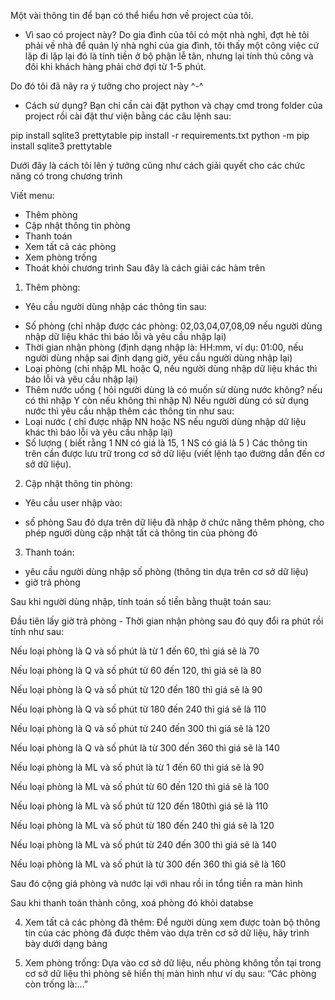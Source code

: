 Một vài thông tin để bạn có thể hiểu hơn về project của tôi.

- Vì sao có project này? Do gia đình của tôi có một nhà nghỉ, đợt hè tôi phải về nhà để quản lý nhà nghỉ của gia đình, tôi thấy một công việc cứ lặp đi lặp lại đó là tính tiền ở bộ phận lễ tân, nhưng lại tính thủ công và đôi khi khách hàng phải chờ đợi từ 1-5 phút.

Do đó tôi đã nãy ra ý tưởng cho project này ^-^

- Cách sử dụng? Bạn chỉ cần cài đặt python và chạy cmd trong folder của project rồi cài đặt thư viện bằng các câu lệnh sau:

pip install sqlite3 prettytable
pip install -r requirements.txt
python -m pip install sqlite3 prettytable

Dưới đây là cách tôi lên ý tưởng cũng như cách giải quyết cho các chức năng có trong chương trình

Viết menu:
- Thêm phòng
- Cập nhật thông tin phòng
- Thanh toán
- Xem tất cả các phòng
- Xem phòng trống
- Thoát khỏi chương trình
Sau đây là cách giải các hàm trên
1. Thêm phòng:
- Yêu cầu người dùng nhập các thông tin sau: 
+ Số phòng (chỉ nhập được các phòng: 02,03,04,07,08,09 nếu người dùng nhập dữ liệu khác thì báo lỗi và yêu cầu nhập lại)
+ Thời gian nhận phòng (định dạng nhập là: HH:mm, ví dụ: 01:00, nếu người dùng nhập sai định dạng giờ, yêu cầu người dùng nhập lại)
+ Loại phòng (chỉ nhập ML hoặc Q, nếu người dùng nhập dữ liệu khác thì báo lỗi và yêu cầu nhập lại)
+ Thêm nước uống ( hỏi người dùng là có muốn sử dùng nước không? nếu có thì nhập Y còn nếu không thì nhập N)
Nếu người dùng có sử dụng nước thì yêu cầu nhập thêm các thông tin như sau:
+ Loại nước ( chỉ được nhập NN hoặc NS nếu người dùng nhập dữ liệu khác thì báo lỗi và yêu cầu nhập lại)
+ Số lượng ( biết rằng 1 NN có giá là 15, 1 NS có giá là 5 )
Các thông tin trên cần được lưu trữ trong cơ sở dữ liệu (viết lệnh tạo đường dẫn đến cơ sở dữ liệu).

2. Cập nhật thông tin phòng:
- Yêu cầu user nhập vào: 
+ số phòng
Sau đó dựa trên dữ liệu đã nhập ở chức năng thêm phòng, cho phép người dùng cập nhật tất cả thông tin của phòng đó

3. Thanh toán: 
+ yêu cầu người dùng nhập số phòng (thông tin dựa trên cơ sở dữ liệu)
+ giờ trả phòng

Sau khi người dùng nhập, tính toán số tiền bằng thuật toán sau:

Đầu tiên lấy giờ trả phòng - Thời gian nhận phòng sau đó quy đổi ra phút rồi tính như sau:

Nếu loại phòng là Q và số phút là từ 1 đến 60, thì giá sẽ là 70

Nếu loại phòng là Q và số phút từ 60 đến 120, thì giá sẽ là 80

Nếu loại phòng là Q và số phút từ 120 đến 180 thì giá sẽ là 90

Nếu loại phòng là Q và số phút từ 180 đến 240 thì giá sẽ là 110

Nếu loại phòng là Q và số phút từ 240 đến 300 thì giá sẽ là 120

Nếu loại phòng là Q và số phút là từ 300 đến 360 thì giá sẽ là 140

Nếu loại phòng là ML và số phút là từ 1 đến 60 thì giá sẽ là 90

Nếu loại phòng là ML và số phút từ 60 đến 120 thì giá sẽ là 100

Nếu loại phòng là ML và số phút từ 120 đến 180thì giá sẽ là 110

Nếu loại phòng là ML và số phút từ 180 đến 240 thì giá sẽ là 120

Nếu loại phòng là ML và số phút từ 240 đến 300 thì giá sẽ là 140

Nếu loại phòng là ML và số phút là từ 300 đến 360 thì giá sẽ là 160

Sau đó cộng giá phòng và nước lại với nhau rồi in tổng tiền ra màn hình

Sau khi thanh toán thành công, xoá phòng đó khỏi databse

4. Xem tất cả các phòng đã thêm:
Để người dùng xem được toàn bộ thông tin của các phòng đã được thêm vào dựa trên cơ sở dữ liệu, hãy trình bày dưới dạng bảng

5. Xem phòng trống:
Dựa vào cơ sở dữ liệu, nếu phòng không tồn tại trong cơ sở dữ liệu thì phòng sẽ hiển thị màn hình như ví dụ sau:
“Các phòng còn trống là:…”

